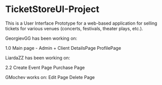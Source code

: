 # TicketStoreUI-Project
This is a User Interface Prototype for a web-based application for selling tickets for various venues (concerts, festivals, theater plays, etc.). 

GeorgievGG has been working on:

1.0 Main page - Admin + Client
DetailsPage
ProfilePage

LiardaZZ has been working on:

2.2 Create Event Page
Purchase Page

GMochev works on:
Edit Page
Delete Page
